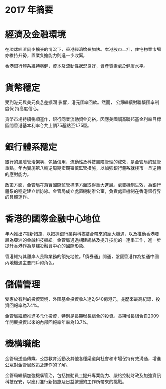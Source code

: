 # 2017 年摘要

# 經濟及金融環境

在環球經濟同步擴張的情況下，香港經濟增長加快。本港股市上升，住宅物業市場亦維持升勢，置業負擔能力則進一步收緊。

香港銀行體系維持穩健，資本及流動性狀況良好，資產質素處於健康水平。

# 貨幣穩定

受到港元與美元負息差擴濶 影響，港元匯率回軟。然而， 公眾繼續對聯繫匯率制度保 持高度信心。

貨幣市場持續暢順運作，銀行同業流動資金充裕。因應美國調高聯邦基金利率目標區間香港基本利率合共上調75基點至1.75厘。

# 銀行體系穩定

銀行的風險管治架構，包括信用、流動性及科技風險管理的成效，是金管局的監管重點。年內實施第八輪逆周期宏觀審慎監管措施，以加強銀行體系就樓市一旦逆轉的應對能力。

政策方面，金管局在落實國際監管標準方面取得重大進展。處置機制生效，為銀行體系的穩定建立新防線。金管局成立處置機制辦公室，負責處置機制在香港銀行界的具體運作。

# 香港的國際金融中心地位

年內推出7項新措施，以把握銀行業與科技結合帶來的龐大機遇，以及推動香港發展為亞洲的金融科技樞紐。金管局通過構建網絡及提升技能的一連串工作，進一步提升香港作為基建投融資中心的國際形象。

香港維持其離岸人民幣業務的領先地位。「債券通」開通，鞏固香港作為接通中國內地機遇主要門戶的角色。

# 儲備管理

受惠於有利的投資環境，外匯基金投資收入達2,640億港元，是歷來最高紀錄，投資回報率為7.4%。

金管局繼續推進多元化投資，特別是長期增長組合的投資。長期增長組合自2009年開展投資以來的內部回報率年率為13.7%。

# 機構職能

金管局透過傳媒、公眾教育活動及其他各種渠道與社會和市場保持有效溝通，增進公眾對金管局政策及運作的了解。

金管局繼續加強機構管治，包括推動員工提升專業能力、嚴格控制財政及加強資訊科技保安，以應付推行新措施及日益繁重的工作所帶來的挑戰。
